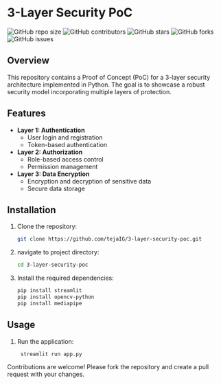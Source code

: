 # 3-Layer Security PoC

![GitHub repo size](https://img.shields.io/github/repo-size/tejaIG/3-layer-security-poc)
![GitHub contributors](https://img.shields.io/github/contributors/tejaIG/3-layer-security-poc)
![GitHub stars](https://img.shields.io/github/stars/tejaIG/3-layer-security-poc?style=social)
![GitHub forks](https://img.shields.io/github/forks/tejaIG/3-layer-security-poc?style=social)
![GitHub issues](https://img.shields.io/github/issues/tejaIG/3-layer-security-poc)

## Overview
This repository contains a Proof of Concept (PoC) for a 3-layer security architecture implemented in Python. The goal is to showcase a robust security model incorporating multiple layers of protection.

## Features
- **Layer 1: Authentication**
  - User login and registration
  - Token-based authentication
- **Layer 2: Authorization**
  - Role-based access control
  - Permission management
- **Layer 3: Data Encryption**
  - Encryption and decryption of sensitive data
  - Secure data storage


   
## Installation
1. Clone the repository:
   ```bash
   git clone https://github.com/tejaIG/3-layer-security-poc.git
   ```
2. navigate to project directory:
   ```bash
   cd 3-layer-security-poc
   ```
3. Install the required dependencies:
   ```bash
   pip install streamlit
   pip install opencv-python
   pip install mediapipe
   ```

## Usage
1. Run the application:
   ```bash
    streamlit run app.py
   ```

Contributions are welcome! Please fork the repository and create a pull request with your changes.
